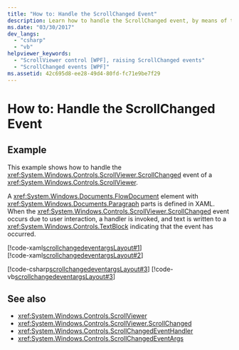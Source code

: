```yaml
---
title: "How to: Handle the ScrollChanged Event"
description: Learn how to handle the ScrollChanged event, by means of the included code examples in XAML, C#, and Visual Basic.
ms.date: "03/30/2017"
dev_langs: 
  - "csharp"
  - "vb"
helpviewer_keywords: 
  - "ScrollViewer control [WPF], raising ScrollChanged events"
  - "ScrollChanged events [WPF]"
ms.assetid: 42c695d8-ee28-49d4-80fd-fc71e9be7f29
---
```

# How to: Handle the ScrollChanged Event

## Example  

 This example shows how to handle the <xref:System.Windows.Controls.ScrollViewer.ScrollChanged> event of a <xref:System.Windows.Controls.ScrollViewer>.  
  
 A <xref:System.Windows.Documents.FlowDocument> element with <xref:System.Windows.Documents.Paragraph> parts is defined in XAML. When the <xref:System.Windows.Controls.ScrollViewer.ScrollChanged> event occurs due to user interaction, a handler is invoked, and text is written to a <xref:System.Windows.Controls.TextBlock> indicating that the event has occurred.  
  
 [!code-xaml[scrollchangedeventargsLayout#1](~/samples/snippets/csharp/VS_Snippets_Wpf/scrollchangedeventargsLayout/CSharp/Window1.xaml#1)]  
[!code-xaml[scrollchangedeventargsLayout#2](~/samples/snippets/csharp/VS_Snippets_Wpf/scrollchangedeventargsLayout/CSharp/Window1.xaml#2)]  
  
 [!code-csharp[scrollchangedeventargsLayout#3](~/samples/snippets/csharp/VS_Snippets_Wpf/scrollchangedeventargsLayout/CSharp/Window1.xaml.cs#3)]
 [!code-vb[scrollchangedeventargsLayout#3](~/samples/snippets/visualbasic/VS_Snippets_Wpf/scrollchangedeventargsLayout/VisualBasic/Window1.xaml.vb#3)]  
  
## See also

- <xref:System.Windows.Controls.ScrollViewer>
- <xref:System.Windows.Controls.ScrollViewer.ScrollChanged>
- <xref:System.Windows.Controls.ScrollChangedEventHandler>
- <xref:System.Windows.Controls.ScrollChangedEventArgs>
